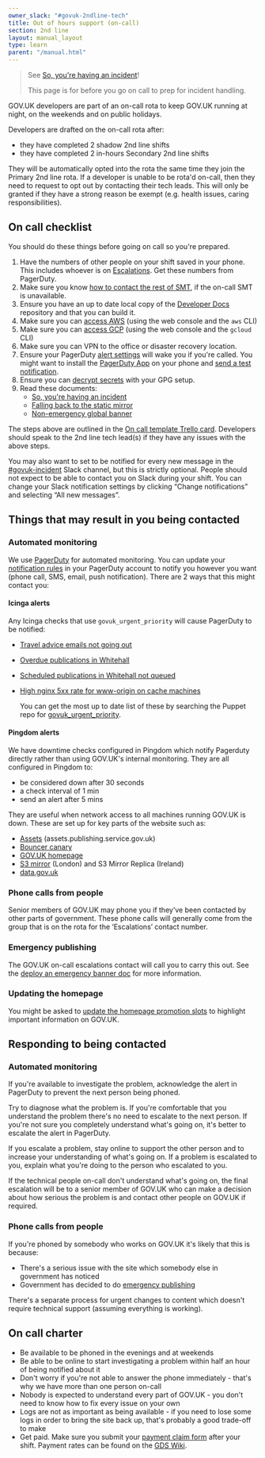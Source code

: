 ```yaml
---
owner_slack: "#govuk-2ndline-tech"
title: Out of hours support (on-call)
section: 2nd line
layout: manual_layout
type: learn
parent: "/manual.html"
---
```


> See [So, you're having an incident]!
>
> This page is for before you go on call to prep for incident handling.

GOV.UK developers are part of an on-call rota to keep GOV.UK running at night, on
the weekends and on public holidays.

Developers are drafted on the on-call rota after:

- they have completed 2 shadow 2nd line shifts
- they have completed 2 in-hours Secondary 2nd line shifts

They will be automatically opted into the rota the same time they join the Primary 2nd line rota.
If a developer is unable to be rota'd on-call, then they need to request to opt
out by contacting their tech leads. This will only be granted if they have a strong
reason be exempt (e.g. health issues, caring responsibilities).

## On call checklist

You should do these things before going on call so you're prepared.

1. Have the numbers of other people on your shift saved in your phone. This
   includes whoever is on [Escalations](https://governmentdigitalservice.pagerduty.com/schedules#PCK3XB2).
   Get these numbers from PagerDuty.
1. Make sure you know [how to contact the rest of SMT](https://drive.google.com/drive/search?q=%22smt%20escalations%20rota%22), if the on-call SMT is unavailable.
1. Ensure you have an up to date local copy of the [Developer Docs][docs] repository and that you can build it.
1. Make sure you can [access AWS][] (using the web console and the `aws` CLI)
1. Make sure you can [access GCP][] (using the web console and the `gcloud` CLI)
1. Make sure you can VPN to the office or disaster recovery location.
1. Ensure your PagerDuty [alert settings](https://support.pagerduty.com/docs/user-profile#notification-rules) will wake you if you're called. You might want to install the [PagerDuty App](https://www.pagerduty.com/features/mobile-incident-management/) on your phone and [send a test notification](https://support.pagerduty.com/docs/notification-troubleshooting#send-a-test-notification).
1. Ensure you can [decrypt secrets][govuk-secrets] with your GPG setup.
1. Read these documents:
    - [So, you're having an incident](/manual/incident-what-to-do.html)
    - [Falling back to the static mirror](/manual/fall-back-to-mirror.html)
    - [Non-emergency global banner](/manual/global-banner.html)

The steps above are outlined in the [On call template Trello card](https://trello.com/c/mK6p8hH4/977-on-call-checklist). Developers should speak to the 2nd line tech lead(s) if they have any issues with the above steps.

You may also want to set to be notified for every new message in the [#govuk-incident](https://gds.slack.com/archives/CAH9L36LR) Slack channel, but this is strictly optional. People should not expect to be able to contact you on Slack during your shift. You can change your Slack notification settings by clicking “Change notifications” and selecting “All new messages”.

## Things that may result in you being contacted

### Automated monitoring

We use [PagerDuty](/manual/pagerduty.html)
for automated monitoring. You can update your [notification rules](https://support.pagerduty.com/docs/user-profile#notification-rules)
in your PagerDuty account to notify you however you want (phone call, SMS, email,
push notification). There are 2 ways that this might contact you:

#### Icinga alerts

Any Icinga checks that use `govuk_urgent_priority` will cause PagerDuty to be notified:

- [Travel advice emails not going out](/manual/alerts/email-alerts-travel-medical.html)
- [Overdue publications in Whitehall](/manual/alerts/whitehall-scheduled-publishing.html#overdue-publications-in-whitehall)
- [Scheduled publications in Whitehall not queued](/manual/alerts/whitehall-scheduled-publishing.html#scheduled-publications-in-whitehall-not-queued)
- [High nginx 5xx rate for www-origin on cache machines](/manual/alerts/high-nginx-5xx-rate.html)

   You can get the most up to date list of these by searching the Puppet repo for [govuk_urgent_priority](https://github.com/alphagov/govuk-puppet/search?q=govuk_urgent_priority).

#### Pingdom alerts

We have downtime checks configured in Pingdom which notify Pagerduty directly rather
than using GOV.UK's internal monitoring. They are all configured in Pingdom to:

- be considered down after 30 seconds
- a check interval of 1 min
- send an alert after 5 mins

They are useful when network access to all machines running GOV.UK is down. These
are set up for key parts of the website such as:

- [Assets](/manual/assets.html) (assets.publishing.service.gov.uk)
- [Bouncer canary](/manual/pingdom-bouncer-canary-check.html)
- [GOV.UK homepage](/manual/alerts/pingdom-homepage-check.html)
- [S3 mirror](/manual/alerts/mirror-sync.html#impact) (London) and S3 Mirror Replica (Ireland)
- [data.gov.uk](/manual/data-gov-uk-monitoring.html)

### Phone calls from people

Senior members of GOV.UK may phone you if they’ve been contacted by other parts
of government. These phone calls will generally come from the group that is on the
rota for the ‘Escalations’ contact number.

### Emergency publishing

The GOV.UK on-call escalations contact will call you to carry this out.  See the
[deploy an emergency banner doc](/manual/emergency-publishing.html)
for more information.

### Updating the homepage

You might be asked to [update the homepage promotion slots](/repos/frontend/update-homepage-promotion-slots.html)
to highlight important information on GOV.UK.

## Responding to being contacted

### Automated monitoring

If you're available to investigate the problem, acknowledge the alert in
PagerDuty to prevent the next person being phoned.

Try to diagnose what the problem is. If you're comfortable that you understand
the problem there's no need to escalate to the next person. If you're not sure
you completely understand what's going on, it's better to escalate the alert
in PagerDuty.

If you escalate a problem, stay online to support the other person and to
increase your understanding of what's going on. If a problem is escalated
to you, explain what you're doing to the person who escalated to you.

If the technical people on-call don't understand what's going on, the final
escalation will be to a senior member of GOV.UK who can make a decision about
how serious the problem is and contact other people on GOV.UK if required.

### Phone calls from people

If you're phoned by somebody who works on GOV.UK it's likely that this is because:

- There's a serious issue with the site which somebody else in government has noticed
- Government has decided to do [emergency publishing](/manual/emergency-publishing.html)

There's a separate process for urgent changes to content which doesn't require technical
support (assuming everything is working).

## On call charter

- Be available to be phoned in the evenings and at weekends
- Be able to be online to start investigating a problem within half an hour
  of being notified about it
- Don't worry if you're not able to answer the phone immediately - that's
  why we have more than one person on-call
- Nobody is expected to understand every part of GOV.UK - you don't need to
  know how to fix every issue on your own
- Logs are not as important as being available - if you need to lose some logs
  in order to bring the site back up, that's probably a good trade-off to make
- Get paid. Make sure you submit your [payment claim form][] after your shift.
  Payment rates can be found on the [GDS Wiki](https://sites.google.com/a/digital.cabinet-office.gov.uk/gds/how-to-guides/out-of-hours-allowance).

[So, you're having an incident]: /manual/incident-what-to-do.html
[docs]: https://github.com/alphagov/govuk-developer-docs/
[govuk-secrets]: https://github.com/alphagov/govuk-secrets/
[vcloud]: connect-to-vcloud-director.html
[payment claim form]: https://forms.gle/yvPoANwrsHz8SrL4A
[access AWS]: /manual/get-started.html#sign-in-to-aws
[access GCP]: /manual/google-cloud-platform-gcp.html
